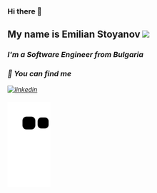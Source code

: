 


  
<!-- START NEW SECTION -->

### Hi there 👋
### <h2>My name is Emilian Stoyanov <img src="https://media.giphy.com/media/fYSnHlufseco8Fh93Z/giphy.gif" width="30"></h2> <p><em>  
### I'm a Software Engineer from Bulgaria




### 📧 You can find me

<a href="https://www.linkedin.com/in/e-stoyanov/" target="_blank">
    <img src=https://img.shields.io/badge/linkedin-%231E77B5.svg?&style=for-the-badge&logo=linkedin&logoColor=white alt=linkedin style="margin-bottom: 5px;" />
</a>  











 ![Snake animation](https://github.com/GusCabraal/GusCabraal/blob/output/github-contribution-grid-snake.svg)
